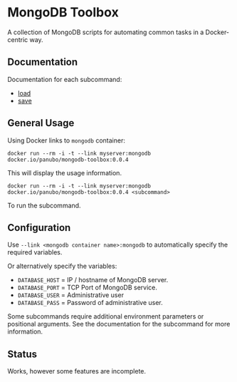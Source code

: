 # MongoDB Toolbox

A collection of MongoDB scripts for automating common tasks in a Docker-centric way.

## Documentation

Documentation for each subcommand:

- [load](commands/load.md)
- [save](commands/save.md)

## General Usage

Using Docker links to `mongodb` container:

```
docker run --rm -i -t --link myserver:mongodb docker.io/panubo/mongodb-toolbox:0.0.4
```

This will display the usage information.

```
docker run --rm -i -t --link myserver:mongodb docker.io/panubo/mongodb-toolbox:0.0.4 <subcommand>
```

To run the subcommand.

## Configuration

Use `--link <mongodb container name>:mongodb` to automatically specify the required variables.

Or alternatively specify the variables:

- `DATABASE_HOST` = IP / hostname of MongoDB server.
- `DATABASE_PORT` = TCP Port of MongoDB service.
- `DATABASE_USER` = Administrative user
- `DATABASE_PASS` = Password of administrative user.

Some subcommands require additional environment parameters or positional arguments. See the
documentation for the subcommand for more information.

## Status

Works, however some features are incomplete.
